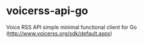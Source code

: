 # voicerss-api-go
Voice RSS API simple minimal functional client for Go (http://www.voicerss.org/sdk/default.aspx)
